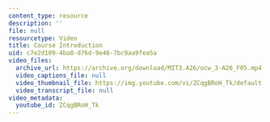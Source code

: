 ```yaml
---
content_type: resource
description: ''
file: null
resourcetype: Video
title: Course Introduction
uid: c7e2d109-4ba8-d76d-9e46-7bc9aa9fea5a
video_files:
  archive_url: https://archive.org/download/MIT3.A26/ocw_3-A26_F05.mp4
  video_captions_file: null
  video_thumbnail_file: https://img.youtube.com/vi/ZCqgBRoH_Tk/default.jpg
  video_transcript_file: null
video_metadata:
  youtube_id: ZCqgBRoH_Tk
---
```

